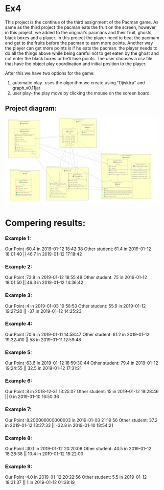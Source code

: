 # Ex4

This project is the continue of the third assignment of the Pacman game. 
As same as the third project the pacman eats the fruit on the screen, however in this project, we added to the original's pacmans and their fruit, ghosts, black boxes and a player. 
In this project the player need to beat the pacmam and get to the fruits before the pacman to earn more points. 
Another way the player can get more points is if he eats the pacman. the player needs to do all the things above while being careful not to get eaten by the ghost and not enter the black boxes or he'll lose points.
The user chooses a csv file that have the object play coordination and initial position to the player.

After this we have two options for the game:
1.	automatic play- uses the algorithm we create using "Djisktra" and graph_v0.11jar
2.	user play- the play move by clicking the mouse on the screen board.



## Project diagram:

![](https://github.com/MoranOshia/Ex4/blob/master/Project%20diagram.png)

# Compering results:

### Example 1:

Our Point :60.4	in 2019-01-12 18:42:38  Other student: 61.4 in	2019-01-12 18:01:40	|| 46.7 in 2019-01-12 17:18:42

### Example 2:

Our Point :72.8 in 2019-01-12 18:55:48  Other student: 75 in 2019-01-12 18:01:50	|| 	46.3 in 2019-01-12 14:36:42

### Example 3:

Our Point :4 in	2019-01-03 19:58:53  Other student: 55.9 in	2019-01-12 19:27:20	|| 	-37	in 2019-01-12 14:25:23

### Example 4:

Our Point :70.6 in	2019-01-11 14:58:47 Other student: 81.2	in 2019-01-12 19:32:410	|| 	58 in 2019-01-11 12:59:48

### Example 5:
Our Point :63.6 in 2019-01-12 16:59:30:44  Other student: 79.4 in	2019-01-12 19:24:55	|| 32.5	in 2019-01-12 17:31:21

### Example 6:
Our Point :8 in	2018-12-31 13:25:07  Other student: 15 in	2019-01-12 19:28:46	|| 0 in	2019-01-10 16:50:36

### Example 7:
Our Point :8.200000000000003 in	2019-01-03 21:19:56  Other student: 37.2 in	2019-01-12 13:27:33	|| -32.8 in	2019-01-10 18:54:21

### Example 8:
Our Point :30.1 in 2019-01-12 20:20:08  Other student: 40.5 in	2019-01-12 18:28:38	|| 10.4 in 2019-01-12 18:22:00

### Example 9:
Our Point :4.0 in 2019-01-12 20:22:56  Other student: 5.5 in 2019-01-12 18:31:37	|| 1 in	2019-01-12 01:38:19	












